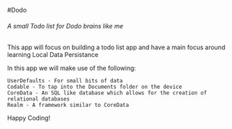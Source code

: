 #Dodo
###### A small Todo list for Dodo brains like me

This app will focus on building a todo list app and have a main focus around learning Local Data Persistance

In this app we will make use of the following:
```
UserDefaults - For small bits of data
Codable - To tap into the Documents folder on the device
CoreData - An SQL like database which allows for the creation of relational databases
Realm - A framework similar to CoreData
```

Happy Coding!
